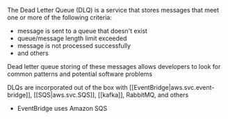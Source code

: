
The Dead Letter Queue (DLQ) is a service that stores messages that meet one or more of the following criteria:
- message is sent to a queue that doesn't exist
- queue/message length limit exceeded
- message is not processed successfully
- and others

Dead letter queue storing of these messages allows developers to look for common patterns and potential software problems

DLQs are incorporated out of the box with [[EventBridge|aws.svc.event-bridge]], [[SQS|aws.svc.SQS]], [[kafka]], RabbitMQ, and others
- EventBridge uses Amazon SQS
